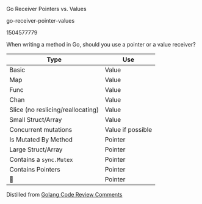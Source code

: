 Go Receiver Pointers vs. Values

go-receiver-pointer-values

1504577779

When writing a method in Go, should you use a pointer or a value receiver?

| Type | Use |
|------|---- |
| Basic | Value |
| Map | Value |
| Func | Value |
| Chan | Value |
| Slice (no reslicing/reallocating) | Value |
| Small Struct/Array | Value |
| Concurrent mutations | Value if possible |
| Is Mutated By Method | Pointer |
| Large Struct/Array | Pointer |
| Contains a `sync.Mutex` | Pointer |
| Contains Pointers | Pointer |
| 🤷 | Pointer |

Distilled from [Golang Code Review Comments](https://github.com/golang/go/wiki/CodeReviewComments#receiver-type)
